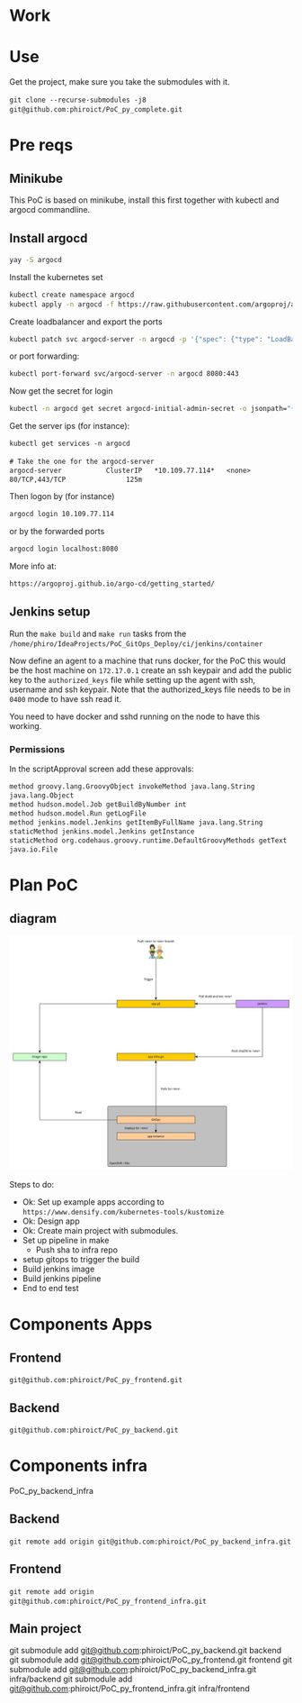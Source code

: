 # Work 

# Use

Get the project, make sure you take the submodules with it.

`git clone --recurse-submodules -j8 git@github.com:phiroict/PoC_py_complete.git`

# Pre reqs

## Minikube

This PoC is based on minikube, install this first together with kubectl and argocd commandline. 


## Install argocd

```bash
yay -S argocd
```

Install the kubernetes set

```bash
kubectl create namespace argocd
kubectl apply -n argocd -f https://raw.githubusercontent.com/argoproj/argo-cd/stable/manifests/install.yaml
```

Create loadbalancer and export the ports

```bash
kubectl patch svc argocd-server -n argocd -p '{"spec": {"type": "LoadBalancer"}}'
```
or port forwarding:

```bash
kubectl port-forward svc/argocd-server -n argocd 8080:443
```

Now get the secret for login

```bash
kubectl -n argocd get secret argocd-initial-admin-secret -o jsonpath="{.data.password}" | base64 -d
```
Get the server ips (for instance):
```text
kubectl get services -n argocd

# Take the one for the argocd-server
argocd-server           ClusterIP   *10.109.77.114*   <none>        80/TCP,443/TCP               125m
```

Then logon by (for instance)
```bash
argocd login 10.109.77.114
```

or by the forwarded ports 
```bash
argocd login localhost:8080
```


More info at:
```bash
https://argoproj.github.io/argo-cd/getting_started/
```

## Jenkins setup

Run the `make build` and `make run` tasks from the `/home/phiro/IdeaProjects/PoC_GitOps_Deploy/ci/jenkins/container` 
 

Now define an agent to a machine that runs docker, for the PoC this would be the host machine on `172.17.0.1` create an ssh keypair and add the public 
key to the `authorized_keys` file while setting up the agent with ssh, username and ssh keypair. 
Note that the authorized_keys file needs to be in `0400` mode to have ssh read it.


You need to have docker and sshd running on the node to have this working. 

### Permissions

In the scriptApproval screen add these approvals: 
```text
method groovy.lang.GroovyObject invokeMethod java.lang.String java.lang.Object
method hudson.model.Job getBuildByNumber int
method hudson.model.Run getLogFile
method jenkins.model.Jenkins getItemByFullName java.lang.String
staticMethod jenkins.model.Jenkins getInstance
staticMethod org.codehaus.groovy.runtime.DefaultGroovyMethods getText java.io.File
```



# Plan PoC
## diagram


![Diagram](docs/design_app.jpg)

Steps to do:  
- Ok: Set up example apps according to `https://www.densify.com/kubernetes-tools/kustomize`
- Ok: Design app
- Ok: Create main project with submodules.
- Set up pipeline in make
  - Push sha to infra repo
- setup gitops to trigger the build
- Build jenkins image
- Build jenkins pipeline
- End to end test


# Components Apps 

## Frontend 

`git@github.com:phiroict/PoC_py_frontend.git`

## Backend

`git@github.com:phiroict/PoC_py_backend.git`

# Components infra

PoC_py_backend_infra

## Backend
`git remote add origin git@github.com:phiroict/PoC_py_backend_infra.git`

## Frontend
`git remote add origin git@github.com:phiroict/PoC_py_frontend_infra.git`


## Main project

git submodule add git@github.com:phiroict/PoC_py_backend.git backend
git submodule add git@github.com:phiroict/PoC_py_frontend.git frontend
git submodule add git@github.com:phiroict/PoC_py_backend_infra.git infra/backend
git submodule add git@github.com:phiroict/PoC_py_frontend_infra.git infra/frontend